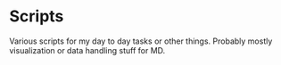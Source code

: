# Scripts

Various scripts for my day to day tasks or other things. Probably mostly visualization or data handling stuff for MD.
